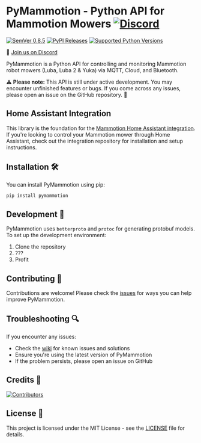 # PyMammotion - Python API for Mammotion Mowers [![Discord](https://img.shields.io/discord/1247286396297678879)](https://discord.gg/vpZdWhJX8x)

[![SemVer 0.8.5][img_version]][url_version]
[![PyPI Releases][img_pypi]][url_pypi]
[![Supported Python Versions][img_pyversions]][url_pyversions]

[img_version]: https://img.shields.io/static/v1.svg?label=SemVer&message=0.0.1&color=blue
[url_version]: https://pypi.org/project/pymammotion/

[img_pypi]: https://img.shields.io/badge/PyPI-wheels-green.svg
[url_pypi]: https://pypi.org/project/pymammotion/#files

[img_pyversions]: https://img.shields.io/pypi/pyversions/pymammotion.svg
[url_pyversions]: https://pypi.python.org/pypi/pymammotion

💬 [Join us on Discord](https://discord.gg/vpZdWhJX8x)

PyMammotion is a Python API for controlling and monitoring Mammotion robot mowers (Luba, Luba 2 & Yuka) via MQTT, Cloud, and Bluetooth.

⚠️ **Please note:** This API is still under active development. You may encounter unfinished features or bugs. If you come across any issues, please open an issue on the GitHub repository. 🐛

## Home Assistant Integration

This library is the foundation for the [Mammotion Home Assistant integration](https://github.com/mikey0000/Mammotion-HA). If you're looking to control your Mammotion mower through Home Assistant, check out the integration repository for installation and setup instructions.

## Installation 🛠️

You can install PyMammotion using pip:

```bash
pip install pymammotion
```

## Development 🔧

PyMammotion uses `betterproto` and `protoc` for generating protobuf models. To set up the development environment:

1. Clone the repository
2. ???
3. Profit

## Contributing 🤝

Contributions are welcome! Please check the [issues](https://github.com/mikey0000/pymammotion/issues) for ways you can help improve PyMammotion.

## Troubleshooting 🔍

If you encounter any issues:

- Check the [wiki](https://github.com/mikey0000/pymammotion/wiki) for known issues and solutions
- Ensure you're using the latest version of PyMammotion
- If the problem persists, please open an issue on GitHub

## Credits 👥

[![Contributors](https://contrib.rocks/image?repo=mikey0000/pymammotion)](https://github.com/mikey0000/pymammotion/graphs/contributors)

## License 📄

This project is licensed under the MIT License - see the [LICENSE](LICENSE) file for details.

